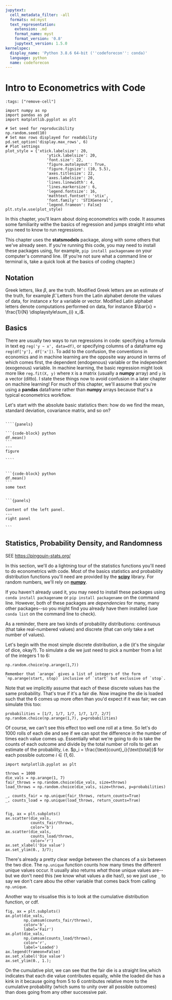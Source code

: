 ```yaml
---
jupytext:
  cell_metadata_filter: -all
  formats: md:myst
  text_representation:
    extension: .md
    format_name: myst
    format_version: '0.8'
    jupytext_version: 1.5.0
kernelspec:
  display_name: 'Python 3.8.6 64-bit (''codeforecon'': conda)'
  language: python
  name: codeforecon
---
```


# Intro to Econometrics with Code

```{code-cell} ipython3
:tags: ["remove-cell"]

import numpy as np
import pandas as pd
import matplotlib.pyplot as plt

# Set seed for reproducibility
np.random.seed(10)
# Set max rows displayed for readability
pd.set_option('display.max_rows', 6)
# Plot settings
plot_style = {'xtick.labelsize': 20,
                  'ytick.labelsize': 20,
                  'font.size': 22,
                  'figure.autolayout': True,
                  'figure.figsize': (10, 5.5),
                  'axes.titlesize': 22,
                  'axes.labelsize': 20,
                  'lines.linewidth': 4,
                  'lines.markersize': 6,
                  'legend.fontsize': 16,
                  'mathtext.fontset': 'stix',
                  'font.family': 'STIXGeneral',
                  'legend.frameon': False}
plt.style.use(plot_style)
```

In this chapter, you'll learn about doing econometrics with code. It assumes some familiarity withe the basics of regression and jumps straight into what you need to know to run regressions.

This chapter uses the **statsmodels** package, along with some others that we've already seen. If you're running this code, you may need to install these packages using, for example, `pip install packagename` on your computer's command line. (If you're not sure what a command line or terminal is, take a quick look at the basics of coding chapter.)

## Notation

Greek letters, like $\beta$, are the truth. Modified Greek letters are an estimate of the truth, for example $\hat{\beta}$. Letters from the Latin alphabet denote the values of data, for instance $x$ for a variable or vector. Modified Latin alphabet letters denote computations performed on data, for instance $\bar{x} = \frac{1}{N} \displaystyle\sum_{i} x_i$.

## Basics

There are usually two ways to run regressions in code: specifying a formula in text eg `reg('y ~ x', data=df)`, or specifying columns of a dataframe eg `reg(df['y'], df['x'])`. To add to the confusion, the conventions in economics and in machine learning are the opposite way around in terms of which comes first, the dependent (endogenous) variable or the independent (exogenous) variable. In machine learning, the basic regression might look more like `reg.fit(X, y)` where `X` is a matrix (usually a **numpy** array) and `y` is a vector (ditto). I state these things now to avoid confusion in a later chapter on machine learning! For much of this chapter, we'll assume that you're using a **pandas** dataframe rather than **numpy** arrays because that's a typical econometrics workflow.

Let's start with the absolute basic statistics then: how do we find the mean, standard deviation, covariance matrix, and so on?

`````{tabbed} Matplotlib

````{panels}

```{code-block} python
df.mean()
```
---
figure

````

`````

````{tabbed} seaborn

```{code-block} python
df.mean()
```
some text
````

````{tabbed} plotnine

```{panels}

Content of the left panel.
---
right panel

```

````

## Statistics, Probability Density, and Randomness

SEE https://pingouin-stats.org/

In this section, we'll do a lightning tour of the statistics functions you'll need to do econometrics with code. Most of the basics statistics and probability distribution functions you'll need are provided by the [**scipy**](https://docs.scipy.org/doc/scipy/reference/stats.html) library. For random numbers, we'll rely on [**numpy**](https://numpy.org/doc/stable/reference/random/index.html).

If you haven't already used it, you may need to install these packages using `conda install packagename` or `pip install packagename` on the command line. However, both of these packages are *dependencies* for many, many other packages--so you might find you already have them installed (use `conda list` on the command line to check).

As a reminder, there are two kinds of probability distributions: continuous (that take real-numbered values) and discrete (that can only take a set number of values).

Let's begin with the most simple discrete distribution, a die (it's the singular of dice, okay?). To simulate a die we just need to pick a number from a list of the integers 1 to 6:

```{code-cell} ipython3
np.random.choice(np.arange(1,7))
```

```{note}
Remember that `arange` gives a list of integers of the form `np.arange(start, stop)` inclusive of `start` but exclusive of `stop`.
```

Note that we implicitly assume that each of these discrete values has the same probability. That's true if it's a fair die. Now imagine the die is loaded such that the 6 comes up more often than you'd expect if it was fair; we can simulate this too:

```{code-cell} ipython3
probabilities = [1/7, 1/7, 1/7, 1/7, 1/7, 2/7]
np.random.choice(np.arange(1,7), p=probabilities)
```

Of course, we can't see this effect too well one roll at a time. So let's do 1000 rolls of each die and see if we can spot the difference in the number of times each value comes up. Essentially what we're going to do is take the counts of each outcome and divide by the total number of rolls to get an estimate of the probability, i.e. $p_i = \frac{\text{count}_i}{\text{total}}$ for each possible outcome $i \in (1, 6)$.

```{code-cell} ipython3
import matplotlib.pyplot as plt

throws = 1000
die_vals = np.arange(1, 7)
fair_throws = np.random.choice(die_vals, size=throws)
load_throws = np.random.choice(die_vals, size=throws, p=probabilities)

_, counts_fair = np.unique(fair_throws, return_counts=True)
_, counts_load = np.unique(load_throws, return_counts=True)


fig, ax = plt.subplots()
ax.scatter(die_vals,
           counts_fair/throws,
           color='b')
ax.scatter(die_vals,
           counts_load/throws,
           color='r')
ax.set_xlabel('Die value')
ax.set_ylim(0., 3/7);
```

There's already a pretty clear wedge between the chances of a six between the two dice. The `np.unique` function counts how many times the different unique values occur. It usually also returns *what* those unique values are--but we don't need this (we know what values a die has!), so we just use `_` to say we don't care abou the other variable that comes back from calling `np.unique`.

Another way to visualise this is to look at the cumulative distribution function, or cdf.

```{code-cell} ipython3
fig, ax = plt.subplots()
ax.plot(die_vals,
        np.cumsum(counts_fair/throws),
        color='b',
        label='Fair')
ax.plot(die_vals,
        np.cumsum(counts_load/throws),
        color='r',
        label='Loaded')
ax.legend(frameon=False)
ax.set_xlabel('Die value')
ax.set_ylim(0., 1.);
```

On the cumulative plot, we can see that the fair die is a straight line,which indicates that each die value contributes equally, while the loaded die has a kink in it because going from 5 to 6 contributes relative more to the cumulative probability (which sums to unity over all possible outcomes) than does going from any other successive pair.